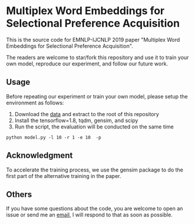 # Multiplex Word Embeddings for Selectional Preference Acquisition


This is the source code for EMNLP-IJCNLP 2019 paper "Multiplex Word Embeddings for Selectional Preference Acquisition".

The readers are welcome to star/fork this repository and use it to train your own model, reproduce our experiment, and follow our future work. 


## Usage

Before repeating our experiment or train your own model, please setup the environment as follows:
1. Download the [data](https://drive.google.com/file/d/1dnLVqaHZUkxmlnddPD8_mEmUNCKkTI3o/view?usp=sharing) and extract to the root of this repository 
2. Install the tensorflow=1.8, tqdm, gensim, and scipy
3. Run the script, the evaluation will be conducted on the same time


```
python model.py -l 10 -r 1 -e 10  -p
```

## Acknowledgment

To accelerate the training process, we use the gensim package to do the first part of the alternative training in the paper. 


## Others
If you have some questions about the code, you are welcome to open an issue or send me an [email](mailto:jbai@connect.ust.hk), I will respond to that as soon as possible.